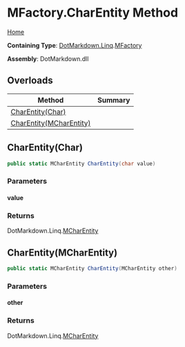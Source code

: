 # MFactory\.CharEntity Method

[Home](../../../../README.md)

**Containing Type**: [DotMarkdown.Linq](../../README.md)\.[MFactory](../README.md)

**Assembly**: DotMarkdown\.dll

## Overloads

| Method | Summary |
| ------ | ------- |
| [CharEntity(Char)](#DotMarkdown_Linq_MFactory_CharEntity_System_Char_) | |
| [CharEntity(MCharEntity)](#DotMarkdown_Linq_MFactory_CharEntity_DotMarkdown_Linq_MCharEntity_) | |

## CharEntity\(Char\)<a name="DotMarkdown_Linq_MFactory_CharEntity_System_Char_"></a>

```csharp
public static MCharEntity CharEntity(char value)
```

### Parameters

#### value

### Returns

DotMarkdown\.Linq\.[MCharEntity](../../MCharEntity/README.md)

## CharEntity\(MCharEntity\)<a name="DotMarkdown_Linq_MFactory_CharEntity_DotMarkdown_Linq_MCharEntity_"></a>

```csharp
public static MCharEntity CharEntity(MCharEntity other)
```

### Parameters

#### other

### Returns

DotMarkdown\.Linq\.[MCharEntity](../../MCharEntity/README.md)

